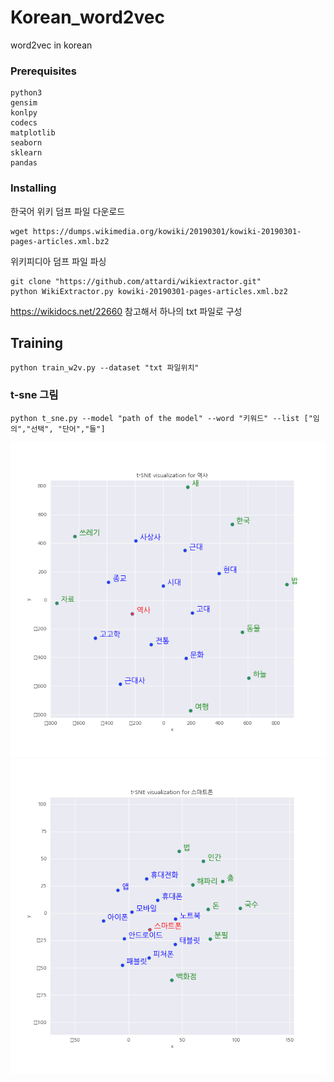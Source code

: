 # Korean_word2vec

word2vec in korean

### Prerequisites

```
python3
gensim
konlpy
codecs
matplotlib
seaborn
sklearn
pandas
```
### Installing


한국어 위키 덤프 파일 다운로드

```
wget https://dumps.wikimedia.org/kowiki/20190301/kowiki-20190301-pages-articles.xml.bz2
```

위키피디아 덤프 파일 파싱

```
git clone "https://github.com/attardi/wikiextractor.git"
python WikiExtractor.py kowiki-20190301-pages-articles.xml.bz2 
```
https://wikidocs.net/22660 참고해서 하나의 txt 파일로 구성

## Training
```
python train_w2v.py --dataset "txt 파일위치"
```
### t-sne 그림
```
python t_sne.py --model "path of the model" --word "키워드" --list ["임의","선택", "단어","들"]
```
![역사 t-sne](readme_images/역사_t_sne.png)
![스마트폰 t-sne](readme_images/스마트폰_t_sne.png)
